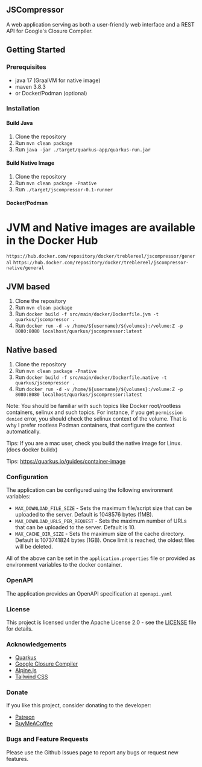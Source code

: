 ## JSCompressor
A web application serving as both a user-friendly web interface and a REST API for Google's Closure Compiler.

## Getting Started

### Prerequisites
- java 17 (GraalVM for native image)
- maven 3.8.3
- or Docker/Podman (optional)

### Installation

#### Build Java

1. Clone the repository
2. Run `mvn clean package`
3. Run `java -jar ./target/quarkus-app/quarkus-run.jar`

#### Build Native Image
1. Clone the repository
2. Run `mvn clean package -Pnative`
3. Run `./target/jscompressor-0.1-runner`

#### Docker/Podman

# JVM and Native images are available in the Docker Hub
`https://hub.docker.com/repository/docker/treblereel/jscompressor/general`
`https://hub.docker.com/repository/docker/treblereel/jscompressor-native/general`

## JVM based
1. Clone the repository
2. Run `mvn clean package`
3. Run `docker build -f src/main/docker/Dockerfile.jvm -t quarkus/jscompressor .`
4. Run `docker run -d -v /home/${username}/${volumes}:/volume:Z -p 8080:8080 localhost/quarkus/jscompressor:latest`

## Native based
1. Clone the repository
2. Run `mvn clean package -Pnative`
3. Run `docker build -f src/main/docker/Dockerfile.native -t quarkus/jscompressor .`
4. Run `docker run -d -v /home/${username}/${volumes}:/volume:Z -p 8080:8080 localhost/quarkus/jscompressor:latest`

Note: You should be familiar with such topics like Docker root/rootless containers, selinux and such topics. For
instance, if you get `permission denied` error, you should check the selinux context of the volume. That is why I prefer 
rootless Podman containers, that configure the context automatically.

Tips: If you are a mac user, check you build the native image for Linux. (docs docker buildx)

Tips: https://quarkus.io/guides/container-image

### Configuration

The application can be configured using the following environment variables:

- `MAX_DOWNLOAD_FILE_SIZE` - Sets the maximum file/script size that can be uploaded to the server. Default is 1048576 bytes (1MB).
- `MAX_DOWNLOAD_URLS_PER_REQUEST` - Sets the maximum number of URLs that can be uploaded to the server. Default is 10.
- `MAX_CACHE_DIR_SIZE` - Sets the maximum size of the cache directory. Default is 1073741824 bytes (1GB). Once limit is reached, the oldest files will be deleted.

All of the above can be set in the `application.properties` file or provided as environment variables to the docker container.

### OpenAPI

The application provides an OpenAPI specification at `openapi.yaml`

### License

This project is licensed under the Apache License 2.0 - see the [LICENSE](LICENSE) file for details.

### Acknowledgements

- [Quarkus](https://quarkus.io/)
- [Google Closure Compiler](https://developers.google.com/closure/compiler)
- [Alpine.js](https://alpinejs.dev/)
- [Tailwind CSS](https://tailwindcss.com/)

### Donate

If you like this project, consider donating to the developer:

- [Patreon](https://www.patreon.com/c/high_on_toes/membership)
- [BuyMeACoffee](https://www.buymeacoffee.com/{placeholder})

### Bugs and Feature Requests

Please use the Github Issues page to report any bugs or request new features.
